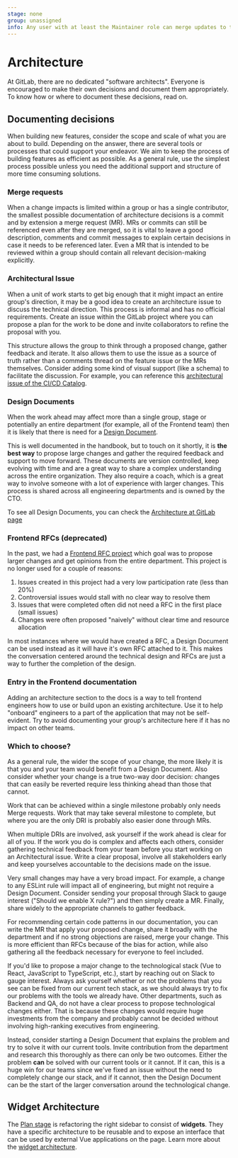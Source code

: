 ```yaml
---
stage: none
group: unassigned
info: Any user with at least the Maintainer role can merge updates to this content. For details, see https://docs.gitlab.com/ee/development/development_processes.html#development-guidelines-review.
---
```


# Architecture

At GitLab, there are no dedicated "software architects". Everyone is encouraged to make their own decisions and document them appropriately. To know how or where to document these decisions, read on.

## Documenting decisions

When building new features, consider the scope and scale of what you are about to build. Depending on the answer, there are several tools or processes that could support your endeavor. We aim to keep the process of building features as efficient as possible. As a general rule, use the simplest process possible unless you need the additional support and structure of more time consuming solutions.

### Merge requests

When a change impacts is limited within a group or has a single contributor, the smallest possible documentation of architecture decisions is a commit and by extension a merge request (MR). MRs or commits can still be referenced even after they are merged, so it is vital to leave a good description, comments and commit messages to explain certain decisions in case it needs to be referenced later. Even a MR that is intended to be reviewed within a group should contain all relevant decision-making explicitly.

### Architectural Issue

When a unit of work starts to get big enough that it might impact an entire group's direction, it may be a good idea to create an architecture issue to discuss the technical direction. This process is informal and has no official requirements. Create an issue within the GitLab project where you can propose a plan for the work to be done and invite collaborators to refine the proposal with you.

This structure allows the group to think through a proposed change, gather feedback and iterate. It also allows them to use the issue as a source of truth rather than a comments thread on the feature issue or the MRs themselves. Consider adding some kind of visual support (like a schema) to facilitate the discussion. For example, you can reference this [architectural issue of the CI/CD Catalog](https://gitlab.com/gitlab-org/gitlab/-/issues/393225).

### Design Documents

When the work ahead may affect more than a single group, stage or potentially an entire department (for example, all of the Frontend team) then it is likely that there is need for a [Design Document](https://about.gitlab.com/handbook/engineering/architecture/workflow/).

This is well documented in the handbook, but to touch on it shortly, it is **the best way** to propose large changes and gather the required feedback and support to move forward. These documents are version controlled, keep evolving with time and are a great way to share a complex understanding across the entire organization. They also require a coach, which is a great way to involve someone with a lot of experience with larger changes. This process is shared across all engineering departments and is owned by the CTO.

To see all Design Documents, you can check the [Architecture at GitLab page](../../architecture/index.md)

### Frontend RFCs (deprecated)

In the past, we had a [Frontend RFC project](https://gitlab.com/gitlab-org/frontend/rfcs) which goal was to propose larger changes and get opinions from the entire department. This project is no longer used for a couple of reasons:

1. Issues created in this project had a very low participation rate (less than 20%)
1. Controversial issues would stall with no clear way to resolve them
1. Issues that were completed often did not need a RFC in the first place (small issues)
1. Changes were often proposed "naively" without clear time and resource allocation

In most instances where we would have created a RFC, a Design Document can be used instead as it will have it's own RFC attached to it. This makes the conversation centered around the technical design and RFCs are just a way to further the completion of the design.

### Entry in the Frontend documentation

Adding an architecture section to the docs is a way to tell frontend engineers how to use or build upon an existing architecture. Use it to help "onboard" engineers to a part of the application that may not be self-evident. Try to avoid documenting your group's architecture here if it has no impact on other teams.

### Which to choose?

As a general rule, the wider the scope of your change, the more likely it is that you and your team would benefit from a Design Document. Also consider whether your change is a true two-way door decision: changes that can easily be reverted require less thinking ahead than those that cannot.

Work that can be achieved within a single milestone probably only needs Merge requests. Work that may take several milestone to complete, but where you are the only DRI is probably also easier done through MRs.

When multiple DRIs are involved, ask yourself if the work ahead is clear for all of you. If the work you do is complex and affects each others, consider gathering technical feedback from your team before you start working on an Architectural issue. Write a clear proposal, involve all stakeholders early and keep yourselves accountable to the decisions made on the issue.

Very small changes may have a very broad impact. For example, a change to any ESLint rule will impact all of engineering, but might not require a Design Document. Consider sending your proposal through Slack to gauge interest ("Should we enable X rule?") and then simply create a MR. Finally, share widely to the appropriate channels to gather feedback.

For recommending certain code patterns in our documentation, you can write the MR that apply your proposed change, share it broadly with the department and if no strong objections are raised, merge your change. This is more efficient than RFCs because of the bias for action, while also gathering all the feedback necessary for everyone to feel included.

If you'd like to propose a major change to the technological stack (Vue to React, JavaScript to TypeScript, etc.), start by reaching out on Slack to gauge interest. Always ask yourself whether or not the problems that you see can be fixed from our current tech stack, as we should always try to fix our problems with the tools we already have. Other departments, such as Backend and QA, do not have a clear process to propose technological changes either. That is because these changes would require huge investments from the company and probably cannot be decided without involving high-ranking executives from engineering.

Instead, consider starting a Design Document that explains the problem and try to solve it with our current tools. Invite contribution from the department and research this thoroughly as there can only be two outcomes. Either the problem **can** be solved with our current tools or it cannot. If it can, this is a huge win for our teams since we've fixed an issue without the need to completely change our stack, and if it cannot, then the Design Document can be the start of the larger conversation around the technological change.

## Widget Architecture

The [Plan stage](https://about.gitlab.com/handbook/engineering/development/dev/plan-project-management/)
is refactoring the right sidebar to consist of **widgets**. They have a specific architecture to be
reusable and to expose an interface that can be used by external Vue applications on the page.
Learn more about the [widget architecture](widgets.md).
